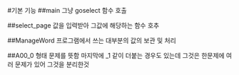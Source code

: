 #기본 기능 
##main
그냥 goselect 함수 호출 

##select_page
값을 입력받아 그값에 해당하는 함수 호추

##ManageWord
프로그램에서 쓰는 대부분의 값의 보관 및 처리 

##A00_0 형태
문제를 뜻함 마지막에 _1 같이 더붙는 경우도 있는데 그것은 한문제에 여러 문제가 있어 그것을 분리한것 
